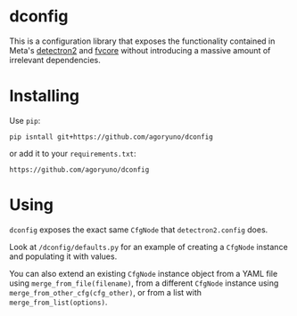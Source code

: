 # dconfig

This is a configuration library that exposes the functionality contained in Meta's [detectron2](https://github.com/facebookresearch/detectron2) 
and [fvcore](https://github.com/facebookresearch/fvcore) without introducing a massive amount of irrelevant dependencies.

# Installing

Use `pip`:

```
pip isntall git+https://github.com/agoryuno/dconfig
```

or add it to your `requirements.txt`:

```
https://github.com/agoryuno/dconfig
```

# Using

`dconfig` exposes the exact same `CfgNode` that `detectron2.config` does.

Look at `/dconfig/defaults.py` for an example of creating a `CfgNode` instance and populating it with values.

You can also extend an existing `CfgNode` instance object from a YAML file using `merge_from_file(filename)`, from a different `CfgNode` 
instance using `merge_from_other_cfg(cfg_other)`, or from a list with `merge_from_list(options)`.
